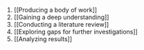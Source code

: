 1. [[Producing a body of work]]
2. [[Gaining a deep understanding]]
3. [[Conducting a literature review]]
4. [[Exploring gaps for further investigations]]
5. [[Analyzing results]]